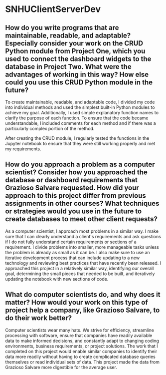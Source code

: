 # SNHUClientServerDev
## How do you write programs that are maintainable, readable, and adaptable? Especially consider your work on the CRUD Python module from Project One, which you used to connect the dashboard widgets to the database in Project Two. What were the advantages of working in this way? How else could you use this CRUD Python module in the future?

To create maintainable, readable, and adaptable code, I divided my code into individual methods and used the simplest built-in Python modules to achieve my goal. Additionally, I used simple explanatory function names to clarify the purpose of each function. To ensure that the code became understandable, I included comments for each method and if there was a particularly complex portion of the method.

After creating the CRUD module, I regularly tested the functions in the Jupyter notebook to ensure that they were still working properly and met my requirements.

## How do you approach a problem as a computer scientist? Consider how you approached the database or dashboard requirements that Grazioso Salvare requested. How did your approach to this project differ from previous assignments in other courses? What techniques or strategies would you use in the future to create databases to meet other client requests?

As a computer scientist, I approach most problems in a similar way. I make sure that I can clearly understand a client's requirements and ask questions if I do not fully understand certain requirements or sections of a requirement. I divide problems into smaller, more manageable tasks unless the problem is already as small as it can be. I also make sure to use an iterative development process that can include updating to a new technology and reviewing best practices that have recently been released. I approached this project in a relatively similar way, identifying our overall goal, determining the small pieces that needed to be built, and iteratively updating the notebook with new sections of code.

## What do computer scientists do, and why does it matter? How would your work on this type of project help a company, like Grazioso Salvare, to do their work better?

Computer scientists wear many hats. We strive for efficiency, streamline processing with software, ensure that companies have readily available data to make informed decisions, and constantly adapt to changing coding environments, business requirements, or project solutions. The work that I completed on this project would enable similar companies to identify their data more readily without having to create complicated database queries themselves or read individual sets of data. This project made the data from Grazioso Salvare more digestible for the average user.
